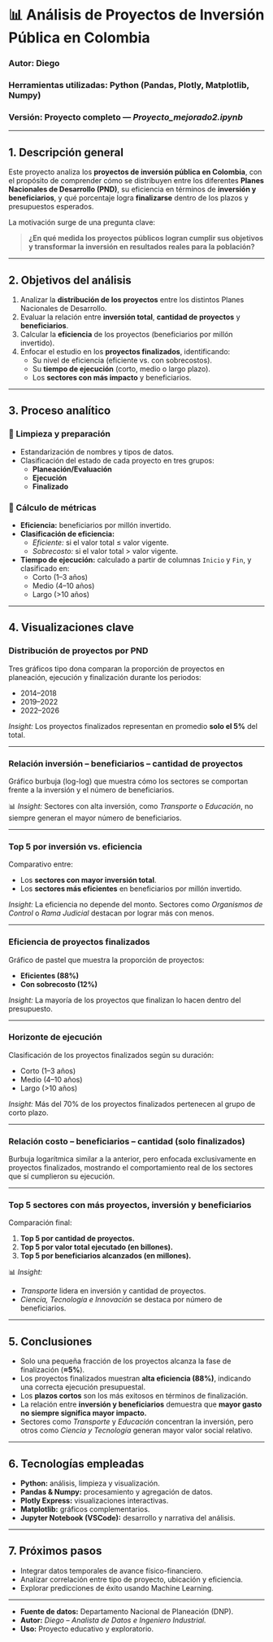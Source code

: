 # 📊 Análisis de Proyectos de Inversión Pública en Colombia

###  **Autor:** Diego  
###  **Herramientas utilizadas:** Python (Pandas, Plotly, Matplotlib, Numpy)  
###  **Versión:** Proyecto completo — *Proyecto_mejorado2.ipynb*

---

##  **1. Descripción general**

Este proyecto analiza los **proyectos de inversión pública en Colombia**, con el propósito de comprender cómo se distribuyen entre los diferentes **Planes Nacionales de Desarrollo (PND)**, su eficiencia en términos de **inversión y beneficiarios**, y qué porcentaje logra **finalizarse** dentro de los plazos y presupuestos esperados.

La motivación surge de una pregunta clave:  
> **¿En qué medida los proyectos públicos logran cumplir sus objetivos y transformar la inversión en resultados reales para la población?**

---

##  **2. Objetivos del análisis**

1. Analizar la **distribución de los proyectos** entre los distintos Planes Nacionales de Desarrollo.  
2. Evaluar la relación entre **inversión total**, **cantidad de proyectos** y **beneficiarios**.  
3. Calcular la **eficiencia** de los proyectos (beneficiarios por millón invertido).  
4. Enfocar el estudio en los **proyectos finalizados**, identificando:  
   - Su nivel de eficiencia (eficiente vs. con sobrecostos).  
   - Su **tiempo de ejecución** (corto, medio o largo plazo).  
   - Los **sectores con más impacto** y beneficiarios.

---

##  **3. Proceso analítico**

### 🔹 Limpieza y preparación
- Estandarización de nombres y tipos de datos.  
- Clasificación del estado de cada proyecto en tres grupos:
  - **Planeación/Evaluación**
  - **Ejecución**
  - **Finalizado**

### 🔹 Cálculo de métricas
- **Eficiencia:** beneficiarios por millón invertido.  
- **Clasificación de eficiencia:**  
  - *Eficiente:* si el valor total ≤ valor vigente.  
  - *Sobrecosto:* si el valor total > valor vigente.  
- **Tiempo de ejecución:** calculado a partir de columnas `Inicio` y `Fin`, y clasificado en:
  - Corto (1–3 años)  
  - Medio (4–10 años)  
  - Largo (>10 años)

---

##  **4. Visualizaciones clave**

###  **Distribución de proyectos por PND**
Tres gráficos tipo dona comparan la proporción de proyectos en planeación, ejecución y finalización durante los periodos:
- 2014–2018  
- 2019–2022  
- 2022–2026  

 *Insight:* Los proyectos finalizados representan en promedio **solo el 5%** del total.

---

###  **Relación inversión – beneficiarios – cantidad de proyectos**
Gráfico burbuja (log-log) que muestra cómo los sectores se comportan frente a la inversión y el número de beneficiarios.

📊 *Insight:* Sectores con alta inversión, como *Transporte* o *Educación*, no siempre generan el mayor número de beneficiarios.

---

###  **Top 5 por inversión vs. eficiencia**
Comparativo entre:
- Los **sectores con mayor inversión total**.  
- Los **sectores más eficientes** en beneficiarios por millón invertido.

 *Insight:* La eficiencia no depende del monto. Sectores como *Organismos de Control* o *Rama Judicial* destacan por lograr más con menos.

---

###  **Eficiencia de proyectos finalizados**
Gráfico de pastel que muestra la proporción de proyectos:
- **Eficientes (88%)**  
- **Con sobrecosto (12%)**

 *Insight:* La mayoría de los proyectos que finalizan lo hacen dentro del presupuesto.

---

###  **Horizonte de ejecución**
Clasificación de los proyectos finalizados según su duración:
- Corto (1–3 años)  
- Medio (4–10 años)  
- Largo (>10 años)

 *Insight:* Más del 70% de los proyectos finalizados pertenecen al grupo de corto plazo.

---

###  **Relación costo – beneficiarios – cantidad (solo finalizados)**
Burbuja logarítmica similar a la anterior, pero enfocada exclusivamente en proyectos finalizados, mostrando el comportamiento real de los sectores que sí cumplieron su ejecución.

---

###  **Top 5 sectores con más proyectos, inversión y beneficiarios**
Comparación final:
1. **Top 5 por cantidad de proyectos.**  
2. **Top 5 por valor total ejecutado (en billones).**  
3. **Top 5 por beneficiarios alcanzados (en millones).**

📊 *Insight:*  
- *Transporte* lidera en inversión y cantidad de proyectos.  
- *Ciencia, Tecnología e Innovación* se destaca por número de beneficiarios.

---

##  **5. Conclusiones**

- Solo una pequeña fracción de los proyectos alcanza la fase de finalización (**≈5%**).  
- Los proyectos finalizados muestran **alta eficiencia (88%)**, indicando una correcta ejecución presupuestal.  
- Los **plazos cortos** son los más exitosos en términos de finalización.  
- La relación entre **inversión y beneficiarios** demuestra que **mayor gasto no siempre significa mayor impacto.**  
- Sectores como *Transporte* y *Educación* concentran la inversión, pero otros como *Ciencia y Tecnología* generan mayor valor social relativo.

---

##  **6. Tecnologías empleadas**

- **Python:** análisis, limpieza y visualización.  
- **Pandas & Numpy:** procesamiento y agregación de datos.  
- **Plotly Express:** visualizaciones interactivas.  
- **Matplotlib:** gráficos complementarios.  
- **Jupyter Notebook (VSCode):** desarrollo y narrativa del análisis.

---

##  **7. Próximos pasos**
- Integrar datos temporales de avance físico-financiero.  
- Analizar correlación entre tipo de proyecto, ubicación y eficiencia.  
- Explorar predicciones de éxito usando Machine Learning.

---


- **Fuente de datos:** Departamento Nacional de Planeación (DNP).  
- **Autor:** *Diego – Analista de Datos e Ingeniero Industrial.*  
- **Uso:** Proyecto educativo y exploratorio.
